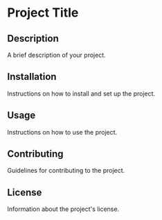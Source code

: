 # Project Title

## Description
A brief description of your project.

## Installation
Instructions on how to install and set up the project.

## Usage
Instructions on how to use the project.

## Contributing
Guidelines for contributing to the project.

## License
Information about the project's license.